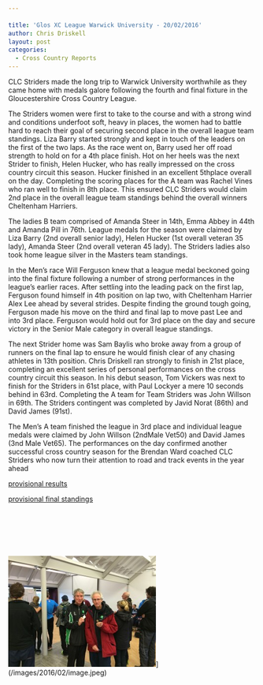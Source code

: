 ```yaml
---

title: 'Glos XC League Warwick University - 20/02/2016'
author: Chris Driskell
layout: post
categories:
  - Cross Country Reports
---
```

CLC Striders made the long trip to Warwick University worthwhile as they came home with medals galore following the fourth and final fixture in the Gloucestershire Cross Country League.

The Striders women were first to take to the course and with a strong wind and conditions underfoot soft, heavy in places, the women had to battle hard to reach their goal of securing second place in the overall league team standings. Liza Barry started strongly and kept in touch of the leaders on the first of the two laps. As the race went on, Barry used her off road strength to hold on for a 4th place finish. Hot on her heels was the next Strider to finish, Helen Hucker, who has really impressed on the cross country circuit this season. Hucker finished in an excellent 5thplace overall on the day. Completing the scoring places for the A team was Rachel Vines who ran well to finish in 8th place. This ensured CLC Striders would claim 2nd place in the overall league team standings behind the overall winners Cheltenham Harriers.

The ladies B team comprised of Amanda Steer in 14th, Emma Abbey in 44th and Amanda Pill in 76th. League medals for the season were claimed by Liza Barry (2nd overall senior lady), Helen Hucker (1st overall veteran 35 lady), Amanda Steer (2nd overall veteran 45 lady). The Striders ladies also took home league silver in the Masters team standings.

In the Men’s race Will Ferguson knew that a league medal beckoned going into the final fixture following a number of strong performances in the league’s earlier races. After settling into the leading pack on the first lap, Ferguson found himself in 4th position on lap two, with Cheltenham Harrier Alex Lee ahead by several strides. Despite finding the ground tough going, Ferguson made his move on the third and final lap to move past Lee and into 3rd place. Ferguson would hold out for 3rd place on the day and secure victory in the Senior Male category in overall league standings.

The next Strider home was Sam Baylis who broke away from a group of runners on the final lap to ensure he would finish clear of any chasing athletes in 13th position. Chris Driskell ran strongly to finish in 21st place, completing an excellent series of personal performances on the cross country circuit this season. In his debut season, Tom Vickers was next to finish for the Striders in 61st place, with Paul Lockyer a mere 10 seconds behind in 63rd. Completing the A team for Team Striders was John Willson in 69th. The Striders contingent was completed by Javid Norat (86th) and David James (91st).

The Men’s A team finished the league in 3rd place and individual league medals were claimed by John Willson (2ndMale Vet50) and David James (3nd Male Vet65). The performances on the day confirmed another successful cross country season for the Brendan Ward coached CLC Striders who now turn their attention to road and track events in the year ahead

[provisional results](https://www.glosaaa.org.uk/RESULTS_CROSS/Glos_CC_results_20February_2016.pdf)

[provisional final standings](https://www.glosaaa.org.uk/RESULTS_CROSS/GlosCCLge_2015_16_standings_to_date.pdf)

&nbsp;

&nbsp;

&nbsp;

<img src="/images/2016/02/image28-300x225.jpeg" alt="image"  />](/images/2016/02/image.jpeg)

&nbsp;

&nbsp;
